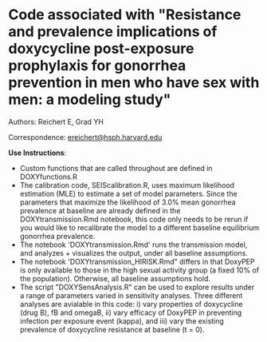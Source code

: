 # Code associated with "Resistance and prevalence implications of doxycycline post-exposure prophylaxis for gonorrhea prevention in men who have sex with men: a modeling study"

Authors: Reichert E, Grad YH

Correspondence: ereichert@hsph.harvard.edu

**Use Instructions**:

- Custom functions that are called throughout are defined in DOXYfunctions.R
- The calibration code, SEIScalibration.R, uses maximum likelihood estimation (MLE) to estimate a set of model parameters. Since the parameters that maximize the likelihood of 3.0% mean gonorrhea prevalence at baseline are already defined in the DOXYtransmission.Rmd notebook, this code only needs to be rerun if you would like to recalibrate the model to a different baseline equilibrium gonorrhea prevalence.
- The notebook 'DOXYtransmission.Rmd' runs the transmission model, and analyzes + visualizes the output, under all baseline assumptions. 
- The notebook 'DOXYtransmission_HIRISK.Rmd" differs in that DoxyPEP is only available to those in the high sexual activity group (a fixed 10% of the population). Otherwise, all baseline assumptions hold.
- The script "DOXYSensAnalysis.R" can be used to explore results under a range of parameters varied in sensitivity analyses. Three different analyses are avialable in this code: i) vary properties of doxycycline (drug B), fB and omegaB, ii) vary efficacy of DoxyPEP in preventing infection per exposure event (kappa), and iii) vary the existing prevalence of doxycycline resistance at baseline (t = 0).
